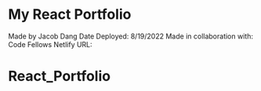 # My React Portfolio

Made by Jacob Dang
Date Deployed: 8/19/2022
Made in collaboration with: Code Fellows
Netlify URL:

# React_Portfolio
